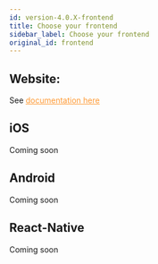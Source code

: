 ```yaml
---
id: version-4.0.X-frontend
title: Choose your frontend
sidebar_label: Choose your frontend
original_id: frontend
---
```


## Website: 
See <a href="https://supertokens.github.io/supertokens-website/docs/introduction/why" target="_blank" style="color: #ff9933">documentation here</a>

## iOS
Coming soon

## Android
Coming soon

## React-Native
Coming soon
